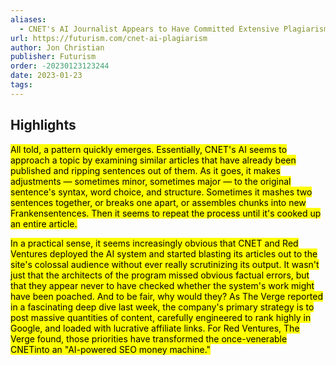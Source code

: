 ```yaml
---
aliases:
  - CNET's AI Journalist Appears to Have Committed Extensive Plagiarism
url: https://futurism.com/cnet-ai-plagiarism
author: Jon Christian
publisher: Futurism
order: -20230123123244
date: 2023-01-23
tags:
---
```


## Highlights
<mark>All told, a pattern quickly emerges. Essentially, CNET's AI seems to approach a topic by examining similar articles that have already been published and ripping sentences out of them. As it goes, it makes adjustments — sometimes minor, sometimes major — to the original sentence's syntax, word choice, and structure. Sometimes it mashes two sentences together, or breaks one apart, or assembles chunks into new Frankensentences. Then it seems to repeat the process until it's cooked up an entire article.</mark>

<mark>In a practical sense, it seems increasingly obvious that CNET and Red Ventures deployed the AI system and started blasting its articles out to the site's colossal audience without ever really scrutinizing its output. It wasn't just that the architects of the program missed obvious factual errors, but that they appear never to have checked whether the system's work might have been poached. And to be fair, why would they? As The Verge reported in a fascinating deep dive last week, the company's primary strategy is to post massive quantities of content, carefully engineered to rank highly in Google, and loaded with lucrative affiliate links. For Red Ventures, The Verge found, those priorities have transformed the once-venerable CNETinto an "AI-powered SEO money machine."</mark>

